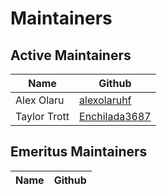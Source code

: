 # Maintainers

<!-- Please keep all lists sorted alphabetically by github -->

## Active Maintainers

| Name             | Github           | 
| ---------------- | ---------------- |
| Alex Olaru       | [alexolaruhf](https://github.com/alexolaruhf)
| Taylor Trott     | [Enchilada3687](https://github.com/Enchilada3687)


## Emeritus Maintainers

| Name             | Github           |
|------------------|------------------|

